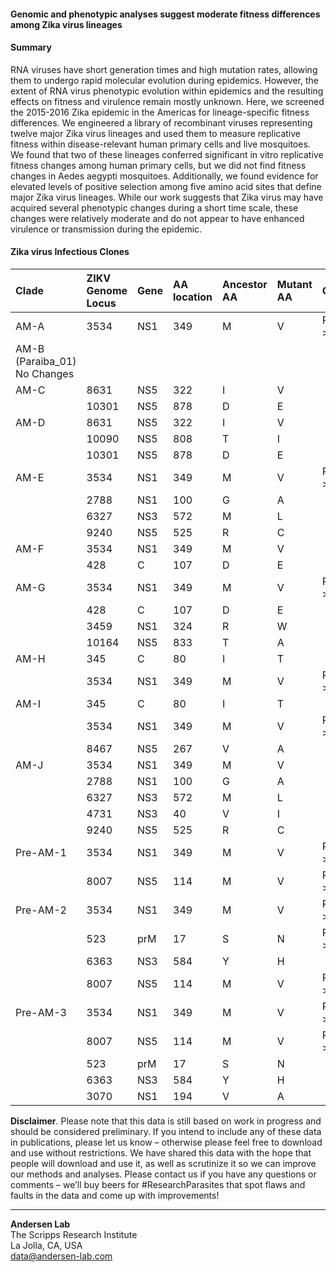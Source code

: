 #### Genomic and phenotypic analyses suggest moderate fitness differences among Zika virus lineages
#### Summary
 RNA viruses have short generation times and high mutation rates, allowing them to undergo rapid molecular evolution during epidemics. However, the extent of RNA virus phenotypic evolution within epidemics and the resulting effects on fitness and virulence remain mostly unknown. Here, we screened the 2015-2016 Zika epidemic in the Americas for lineage-specific fitness differences. We engineered a library of recombinant viruses representing twelve major Zika virus lineages and used them to measure replicative fitness within disease-relevant human primary cells and live mosquitoes. We found that two of these lineages conferred significant in vitro replicative fitness changes among human primary cells, but we did not find fitness changes in Aedes aegypti mosquitoes. Additionally, we found evidence for elevated levels of positive selection among five amino acid sites that define major Zika virus lineages. While our work suggests that Zika virus may have acquired several phenotypic changes during a short time scale, these changes were relatively moderate and do not appear to have enhanced virulence or transmission during the epidemic. 

#### Zika virus Infectious Clones

|Clade	 |ZIKV Genome Locus|Gene|AA location|Ancestor AA|Mutant AA|Comments       |
|:---    |:---	           |:---|:---	    |:---       |:---     |:--               |
|AM-A    |3534	           |NS1	|349	    |M          |V	      | Revert V-->M  |
|AM-B (Paraiba_01) No Changes                                     |               |
|AM-C    |8631	           |NS5	|322	    |I          |V	      |               |
|        |10301	           |NS5	|878	    |D          |E        |               |
|AM-D    |8631	           |NS5	|322	    |I          |V        |               |
|        |10090	           |NS5	|808	    |T          |I        |               |
|        |10301	           |NS5	|878	    |D          |E        |               |
|AM-E    |3534	           |NS1	|349	    |M          |V        | Revert V-->M  |
|        |2788	           |NS1	|100	    |G          |A        |               |
|        |6327	           |NS3	|572	    |M          |L        |               |
|        |9240	           |NS5	|525	    |R          |C        |               |
|AM-F    |3534	           |NS1	|349	    |M          |V        |               |
|        |428	           |C   |107	    |D          |E        |               |
|AM-G    |3534	           |NS1	|349	    |M          |V        | Revert V-->M  |
|        |428	           |C   |107	    |D          |E        |               |
|        |3459	           |NS1	|324	    |R          |W        |               |
|        |10164	           |NS5	|833	    |T          |A        |               |
|AM-H    |345	           |C   |80         |I          |T        |               |
|        |3534	           |NS1	|349	    |M          |V        | Revert V-->M  |
|AM-I    |345	           |C   |80	        |I          |T        |               |
|        |3534	           |NS1	|349	    |M          |V        | Revert V-->M  |
|        |8467	           |NS5	|267	    |V          |A        |               |
|AM-J    |3534	           |NS1	|349	    |M          |V	      |           |
|        |2788	           |NS1	|100	    |G          |A        |               |
|        |6327	           |NS3	|572	    |M          |L        |               |
|        |4731	           |NS3	|40	        |V          |I        |           |
|        |9240	           |NS5	|525	    |R          |C        |               |
|Pre-AM-1|3534	           |NS1	|349	    |M          |V	      | Revert V-->M  |
|		 |8007	           |NS5	|114	    |M          |V	      | Revert V-->M  |
|Pre-AM-2|3534	           |NS1	|349	    |M          |V        | Revert V-->M  |
|        |523	           |prM |17		    |S          |N        | Revert S-->N  |
|        |6363	           |NS3	|584	    |Y          |H        |               |
|        |8007	           |NS5	|114	    |M          |V        | Revert V-->M  |
|Pre-AM-3|3534	           |NS1	|349	    |M          |V        | Revert V-->M  |
|        |8007	           |NS5	|114	    |M          |V        | Revert V-->M  |
|        |523	           |prM |17		    |S          |N        |               |
|        |6363	           |NS3 |584	    |Y          |H        |               |
|        |3070	           |NS1 |194	    |V          |A        |               |


**Disclaimer**. Please note that this data is still based on work in progress and should be considered preliminary. If you intend to include any of these data in publications, please let us know – otherwise please feel free to download and use without restrictions. We have shared this data with the hope that people will download and use it, as well as scrutinize it so we can improve our methods and analyses. Please contact us if you have any questions or comments – we’ll buy beers for #ResearchParasites that spot flaws and faults in the data and come up with improvements!

---
**Andersen Lab**  
The Scripps Research Institute  
La Jolla, CA, USA  
[data@andersen-lab.com](mailto:data@andersen-lab.com)
